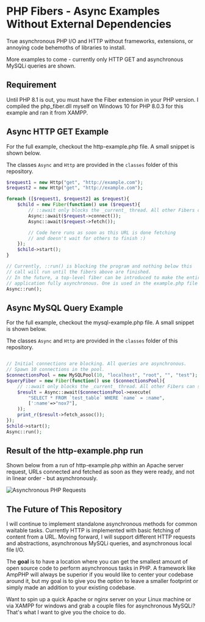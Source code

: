 # PHP Fibers - Async Examples Without External Dependencies
True asynchronous PHP I/O and HTTP without frameworks, extensions, or annoying code behemoths of libraries to install.

More examples to come - currently only HTTP GET and asynchronous MySQLi queries are shown.
## Requirement

Until PHP 8.1 is out, you must have the Fiber extension in your PHP version. I compiled the php_fiber.dll myself on Windows 10 for PHP 8.0.3 for this example and ran it from XAMPP.

## Async HTTP GET Example

For the full example, checkout the http-example.php file. A small snippet is shown below.

The classes `Async` and `Http` are provided in the `classes` folder of this repository.

```php
$request1 = new Http("get", "http://example.com");
$request2 = new Http("get", "http://example.com");

foreach ([$request1, $request2] as $request){
	$child = new Fiber(function() use ($request){
		// ::await only blocks the _current_ thread. All other Fibers can still run
		Async::await($request->connect());
		Async::await($request->fetch());

		// Code here runs as soon as this URL is done fetching
		// and doesn't wait for others to finish :)
	});
	$child->start();
}

// Currently, ::run() is blocking the program and nothing below this
// call will run until the fibers above are finished.
// In the future, a top-level fiber can be introduced to make the entire
// application fully asynchronous. One is used in the example.php file
Async::run();
```

## Async MySQL Query Example

For the full example, checkout the mysql-example.php file. A small snippet is shown below.

The classes `Async` and `Http` are provided in the `classes` folder of this repository.

```php

// Initial connections are blocking. All queries are asynchronous.
// Spawn 10 connections in the pool.
$connectionsPool = new MySQLPool(10, "localhost", "root", "", "test");
$queryFiber = new Fiber(function() use ($connectionsPool){
	// ::await only blocks the _current_ thread. All other Fibers can still run
	$result = Async::await($connectionsPool->execute(
		"SELECT * FROM `test_table` WHERE `name` = :name",
		[':name'=>"nox7"],
	));
	print_r($result->fetch_assoc());
});
$child->start();
Async::run();
```

## Result of the http-example.php run

Shown below from a run of http-example.php within an Apache server request, URLs connected and fetched as soon as they were ready, and not in linear order - but asynchronously.

![Asynchronous PHP Requests](https://user-images.githubusercontent.com/17110935/113648260-f01ecd80-9651-11eb-9532-73c9f606d318.png)

## The Future of This Repository
I will continue to implement standalone asynchronous methods for common waitable tasks. Currently HTTP is implemented with basic fetching of content from a URL. Moving forward, I will support different HTTP requests and abstractions, asynchronous MySQLi queries, and asynchronous local file I/O.

The **goal** is to have a location where you can get the smallest amount of open source code to perform asynchronous tasks in PHP. A framework like AmpPHP will always be superior if you would like to center your codebase around it, but my goal is to give you the option to leave a smaller footprint or simply made an addition to your existing codebase.

Want to spin up a quick Apache or nginx server on your Linux machine or via XAMPP for windows and grab a couple files for asynchronous MySQLi? That's what I want to give you the choice to do.
